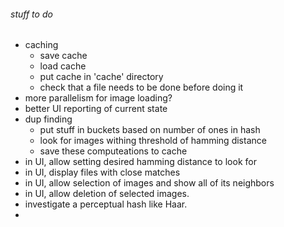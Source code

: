 ###### stuff to do

- caching
  - save cache
  - load cache
  - put cache in 'cache' directory
  - check that a file needs to be done before doing it
- more parallelism for image loading? 
- better UI reporting of current state
- dup finding
  - put stuff in buckets based on number of ones in hash
  - look for images withing threshold of hamming distance
  - save these computeations to cache
- in UI, allow setting desired hamming distance to look for
- in UI, display files with close matches
- in UI, allow selection of images and show all of its neighbors
- in UI, allow deletion of selected images.
- investigate a perceptual hash like Haar.
- 